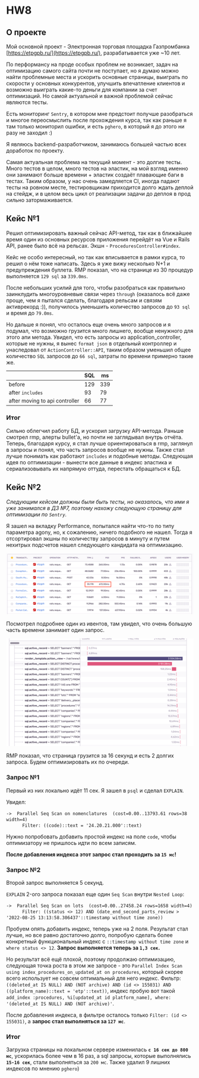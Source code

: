 # HW8

## О проекте

Мой основной проект - Электронная торговая площадка Газпромбанка [https://etpgpb.ru/](https://etpgpb.ru/), разрабатывается уже ~10 лет.

По перформансу на проде особых проблем не возникает, задач на оптимизацию самого сайта почти не поступает, но я думаю можно найти проблемные места и ускорить основные страницы, выиграть по скорости у основных конкурентов, улучшить впечатление клиентов и возможно выиграть какие-то деньги для компании за счет оптимизаций. Но самой актуальной и важной проблемой сейчас являются тесты.

Есть мониторинг `Sentry`, в котором мне предстоит получше разобраться и многое переосмыслить после прохождения курса, так как раньше я там только мониторил ошибки, и есть `pghero`, в который я до этого ни разу не заходил :)

Я являюсь backend-разработчиком, занимаюсь большей частью всех доработок по проекту.

Самая актуальная проблема на текущий момент - это долгие тесты. Много тестов в целом, много тестов на эластик, на мой взгляд именно они занимают больше времени + эластик создаёт плавающие баги в тестах. Таким образом, у нас очень замедляется CI, иногда падают тесты на ровном месте, тестировщикам приходится долго ждать деплой на стейдж, и в целом весь цикл от реализации задачи до деплоя в прод сильно затормаживается.

## Кейс №1

Решил оптимизировать важный сейчас API-метод, так как в ближайшее время один из основных ресурсов приложения перейдёт на Vue и Rails API, ранее было всё на рельсах. Экшн - `ProceduresController#index`.

Кейс не особо интересный, но так как вписывается в рамки курса, то решил о нём тоже написать. Здесь я уже вижу несколько N+1 и предупреждения буллета. RMP показал, что на странице из 30 процедур выполняется `129 sql` за `339.0ms`.

После небольших усилий для того, чтобы разобраться как правильно заинклудить многоуровневые связи через `through` (оказалось всё даже проще, чем я пытался сделать, благодаря рельсам и связям активрекорд :)), получилось уменьшить количество запросов до `93 sql` и время до `79.0ms`.

Но дальше я понял, что осталось еще очень много запросов и я подумал, что возможно грузится много лишнего, вообще ненужного для этого апи метода. Увидел, что есть запросы из application_controller, которые не нужны, я вынес `format json` в отдельный контроллер и унаследовал от `ActionController::API`, таким образом уменьшил общее количество `SQL` запросов до `66 sql`, затраты по времени примерно такие же.

|        | SQL | ms  |
|--------|-----|-----|
| before | 129 | 339 |
| after `includes`  | 93  | 79 |
| after moving to api controller | 66 | 77 |

### Итог

Сильно облегчил работу БД, и ускорил загрузку API-метода. Раньше смотрел rmp, алерты bullet'а, но почти не заглядывал внутрь отчёта. Теперь, благодаря курсу, я стал лучше ориентироваться в rmp, заглянул в запросы и понял, что часть запросов вообще не нужны. Также стал лучше понимать как работают `includes` и подобные методы. Следующая идея по оптимизации - вынести все данные в индекс эластика и сериализовывать их напрямую оттуда, перестать обращаться к БД.

## Кейс №2

*Следующим кейсом должны были быть тесты, но оказалось, что ими я уже занимался в ДЗ №7, поэтому нахожу следующую страницу для оптимизации по `Sentry`.*

Я зашел на вкладку Performance, попытался найти что-то по типу параметра agony, но, к сожалению, ничего подобного не нашел. Тогда я отсортировал экшны по количеству запросов в минуту и путем нехитрых подсчетов нашел следующего кандидата на оптимизацию.

![](sentry.png)

Посмотрел подробнее один из ивентов, там увидел, что очень большую часть времени занимает один запрос.

![](sql.png)

RMP показал, что страница грузится за 16 секунд и есть 2 долгих запроса. Будем оптимизировать их по очереди.

### Запрос №1

Первый из них локально идёт 11 сек. Я зашел в `psql` и сделал `EXPLAIN`.

Увидел:

```
->  Parallel Seq Scan on nomenclatures  (cost=0.00..13793.61 rows=38 width=4)
      Filter: ((code)::text = '24.20.21.000'::text)
```

Нужно попробовать добавить простой индекс на поле `code`, чтобы оптимизатору не пришлось идти по всем записям.

**После добавления индекса этот запрос стал проходить за `15 мс`!**

### Запрос №2

Второй запрос выполняется 5 секунд.

`EXPLAIN` 2-ого запроса показал еще один `Seq Scan` внутри `Nested Loop`:

```
->  Parallel Seq Scan on lots  (cost=0.00..27458.24 rows=1658 width=4)
      Filter: ((status <> 12) AND (date_end_second_parts_review > '2022-08-25 13:13:58.306437'::timestamp without time zone))
```

Пробуем опять добавить индекс, теперь уже на 2 поля. Результат стал лучше, но все равно достаточно долго, попробую сделать более конкретный функциональный индекс с `::timestamp without time zone` и `where status <> 12`. **Запрос выполняется теперь за `1,3 сек`.**

Но результат всё ещё плохой, поэтому продолжаю оптимизацию, следующая точка роста в этом же запросе - это `Parallel Index Scan using index_procedures_on_updated_at on procedures`, который скорее всего использует не совсем оптимальный для него индекс. Фильтр: `((deleted_at IS NULL) AND (NOT archive) AND (id <> 155031) AND ((platform_name)::text = 'etp'::text))`, индекс пробую вот такой `add_index :procedures, %i[updated_at id platform_name], where: '(deleted_at IS NULL) AND (NOT archive)'`. 

После добавления индекса, в фильтре осталось только `Filter: (id <> 155031)`, а **запрос стал выполняться за `127 мс`**.

### Итог

Загрузка страницы на локальном сервере изменилась **`с 16 сек до 800 мс`**, ускорилась более чем в 16 раз, а sql запросы, которые выполнялись **`15-16 сек`**, стали выполняться за `200 мс`. Также удалил 9 лишних индексов по мнению `pghero`)